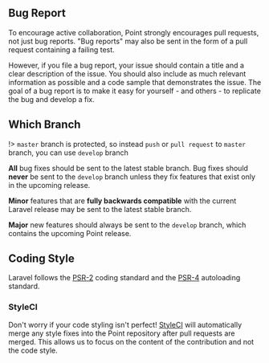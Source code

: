 ## Bug Report

To encourage active collaboration, Point strongly encourages pull requests, not just bug reports. "Bug reports" may also be sent in the form of a pull request containing a failing test.

However, if you file a bug report, your issue should contain a title and a clear description of the issue. You should also include as much relevant information as possible and a code sample that demonstrates the issue. The goal of a bug report is to make it easy for yourself - and others - to replicate the bug and develop a fix.

## Which Branch

!> `master` branch is protected, so instead `push` or `pull request` to `master` branch, you can use `develop` branch

**All** bug fixes should be sent to the latest stable branch. Bug fixes should **never** be sent to the `develop` branch unless they fix features that exist only in the upcoming release.

**Minor** features that are **fully backwards compatible** with the current Laravel release may be sent to the latest stable branch.

**Major** new features should always be sent to the `develop` branch, which contains the upcoming Point release.

## Coding Style

Laravel follows the [PSR-2](https://github.com/php-fig/fig-standards/blob/master/accepted/PSR-2-coding-style-guide.md) coding standard and the [PSR-4](https://github.com/php-fig/fig-standards/blob/master/accepted/PSR-4-autoloader.md) autoloading standard.

### StyleCI

Don't worry if your code styling isn't perfect! [StyleCI](https://styleci.io/) will automatically merge any style fixes into the Point repository after pull requests are merged. This allows us to focus on the content of the contribution and not the code style.